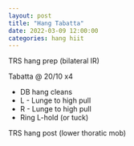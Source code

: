 ```yaml
---
layout: post
title: "Hang Tabatta"
date: 2022-03-09 12:00:00
categories: hang hiit
---
```


TRS hang prep (bilateral IR)

Tabatta @ 20/10 x4
* DB hang cleans
* L - Lunge to high pull
* R - Lunge to high pull
* Ring L-hold (or tuck)

TRS hang post (lower thoratic mob)